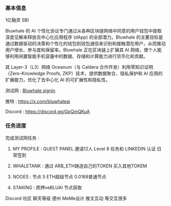 ### 基本信息

1亿融资 SBI

Bluwhale 的 AI 个性化协议专门通过从各种区块链网络中同意的用户钱包中提取深度见解来释放去中心化应用程序 (dApp) 的全部潜力。Bluwhale 的主要目标是通过数据驱动的决策和个性化的钱包到钱包通信来识别和接触潜在用户，从而推动用户增长、参与度和保留率。Bluwhale 正在区块链上扩展其 AI 网络，使个人能够利用闲置智能手机容量中的数据、存储和计算能力进行货币化和贡献。

其 Layer-3（L3）网络 Oceanum（与 Caldera 合作开发）利用零知识证明（Zero-Knowledge Proofs, ZKP）技术，提供数据聚合、隐私保护和 AI 应用的扩展能力，优化了去中心化 AI 的可扩展性和隐私性。

测试网 : [Bluwhale signin](https://profile.bluwhale.com/login?referral=fa17de7b-38e8-4f11-b027-b89478de3c26)

推特 : https://x.com/bluwhaleai

Discord : https://discord.gg/GpQmQKuA

### 任务进度

完成测试网任务 :

1. MY PROFILE : QUEST PANEL 邀请12人 Level 8 任务和 LINKEDIN 认证 日常签到
  
2. WHALETANK : 通过 ARB_ETH铸造自己的TOKEN 买入其他TOKEM
  
3. NOOES : 节点 5 ETH超级节点 0.0168普通节点
  
4. STAKING : 质押veBLUAI 节点获取
  

Discord 社区 聊天等级 德州 MeMe设计 推文互动 等交互很多